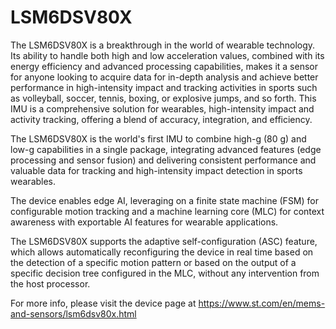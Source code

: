 # LSM6DSV80X

The LSM6DSV80X is a breakthrough in the world of wearable technology. Its ability to handle both high and low acceleration values, combined with its energy efficiency and advanced processing capabilities, makes it a sensor for anyone looking to acquire data for in-depth analysis and achieve better performance in high-intensity impact and tracking activities in sports such as volleyball, soccer, tennis, boxing, or explosive jumps, and so forth. This IMU is a comprehensive solution for wearables, high-intensity impact and activity tracking, offering a blend of accuracy, integration, and efficiency.

The LSM6DSV80X is the world's first IMU to combine high-g (80 g) and low-g capabilities in a single package, integrating advanced features (edge processing and sensor fusion) and delivering consistent performance and valuable data for tracking and high-intensity impact detection in sports wearables.

The device enables edge AI, leveraging on a finite state machine (FSM) for configurable motion tracking and a machine learning core (MLC) for context awareness with exportable AI features for wearable applications.

The LSM6DSV80X supports the adaptive self-configuration (ASC) feature, which allows automatically reconfiguring the device in real time based on the detection of a specific motion pattern or based on the output of a specific decision tree configured in the MLC, without any intervention from the host processor.

For more info, please visit the device page at https://www.st.com/en/mems-and-sensors/lsm6dsv80x.html


